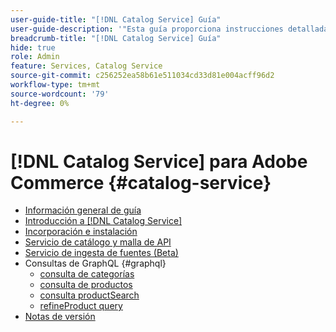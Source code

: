 ```yaml
---
user-guide-title: "[!DNL Catalog Service] Guía"
user-guide-description: '"Esta guía proporciona instrucciones detalladas para utilizar [!DNL Catalog Service] para Adobe Commerce".'
breadcrumb-title: "[!DNL Catalog Service] Guía"
hide: true
role: Admin
feature: Services, Catalog Service
source-git-commit: c256252ea58b61e511034cd33d81e004acff96d2
workflow-type: tm+mt
source-wordcount: '79'
ht-degree: 0%

---
```


# [!DNL Catalog Service] para Adobe Commerce {#catalog-service}

- [Información general de guía](guide-overview.md)
- [Introducción a [!DNL Catalog Service]](overview.md)
- [Incorporación e instalación](installation.md)
- [Servicio de catálogo y malla de API](mesh.md)
- [Servicio de ingesta de fuentes (Beta)](feed-ingestion.md)
- Consultas de GraphQL {#graphql}
   - [consulta de categorías](https://developer.adobe.com/commerce/webapi/graphql/schema/catalog-service/queries/categories/)
   - [consulta de productos](https://developer.adobe.com/commerce/webapi/graphql/schema/catalog-service/queries/products/)
   - [consulta productSearch](https://developer.adobe.com/commerce/webapi/graphql/schema/catalog-service/queries/product-search/)
   - [refineProduct query](https://developer.adobe.com/commerce/webapi/graphql/schema/catalog-service/queries/refine-product/)
- [Notas de versión](release-notes.md)
